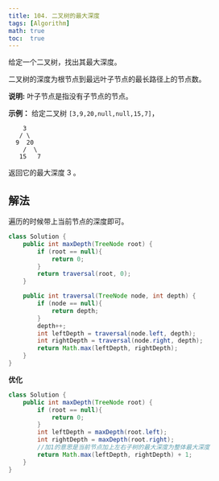 ```yaml
---
title: 104. 二叉树的最大深度
tags: [Algorithm]
math: true
toc:  true
---
```


给定一个二叉树，找出其最大深度。

二叉树的深度为根节点到最远叶子节点的最长路径上的节点数。

**说明:** 叶子节点是指没有子节点的节点。

**示例：**
给定二叉树 `[3,9,20,null,null,15,7]`，

```
    3
   / \
  9  20
    /  \
   15   7
```

返回它的最大深度 3 。

## 解法

遍历的时候带上当前节点的深度即可。

```java
class Solution {
    public int maxDepth(TreeNode root) {
        if (root == null){
            return 0;
        }
        return traversal(root, 0);
    }

    public int traversal(TreeNode node, int depth) {
        if (node == null){
            return depth;
        }
        depth++;
        int leftDepth = traversal(node.left, depth);
        int rightDepth = traversal(node.right, depth);
        return Math.max(leftDepth, rightDepth);
    }
}
```

**优化**

```java
class Solution {
    public int maxDepth(TreeNode root) {
        if (root == null){
            return 0;
        }
        int leftDepth = maxDepth(root.left);
        int rightDepth = maxDepth(root.right);
        //加1的意思是当前节点加上左右子树的最大深度为整体最大深度
        return Math.max(leftDepth, rightDepth) + 1;
    }
}
```

